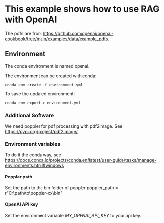 # This example shows how to use RAG with OpenAI

The pdfs are from <https://github.com/openai/openai-cookbook/tree/main/examples/data/example_pdfs>.

## Environment

The conda environment is named openai.

The environment can be created with conda:

````shell
conda env create -f environment.yml
````

To save the updated environment:

````shell
conda env export > environment.yml
````

### Additional Software

We need poppler for pdf processing with pdf2image. See <https://pypi.org/project/pdf2image/>

### Environment variables

To do it the conda way, see <https://docs.conda.io/projects/conda/en/latest/user-guide/tasks/manage-environments.html#windows>

#### Poppler path

Set the path to the bin folder of poppler 
poppler_path = r"C:\path\to\poppler-xx\bin"

#### OpenAI API key

Set the environment variable *MY_OPENAI_API_KEY* to your api key.
